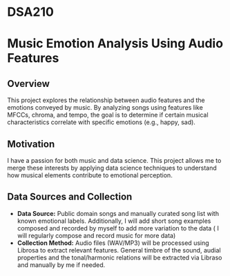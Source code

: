 # DSA210
# Music Emotion Analysis Using Audio Features

## Overview
This project explores the relationship between audio features and the emotions conveyed by music. By analyzing songs using features like MFCCs, chroma, and tempo, the goal is to determine if certain musical characteristics correlate with specific emotions (e.g., happy, sad).

## Motivation
I have a passion for both music and data science. This project allows me to merge these interests by applying data science techniques to understand how musical elements contribute to emotional perception.

## Data Sources and Collection
- **Data Source:** Public domain songs and manually curated song list with known emotional labels. Additionally, I will add short song examples composed and recorded by myself to add more variation to the data ( I will regularly compose and record music for more data)
- **Collection Method:** Audio files (WAV/MP3) will be processed using Librosa to extract relevant features. General timbre of the sound, audial properties and the tonal/harmonic relations will be extracted via Libraso and manually by me if needed.



